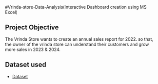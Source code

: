 #Vrinda-store-Data-Analysis(Interactive Dashboard creation using MS Excel)
## Project Objective
The Vrinda Store wants to create an annual sales report for 2022. so that, the owner of the vrinda store can understand their customers and grow more sales in 
2023 & 2024.

## Dataset used
- <a href="https://github.com/Divya-ds-123/Data-Analysis-Dashboard/blob/main/Project_Excel_Vrinda%20Store%20Data%20Analysis.xlsx">Dataset</a>
